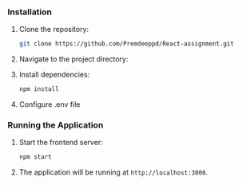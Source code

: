### Installation

1. Clone the repository:

   ```bash
   git clone https://github.com/Premdeeppd/React-assignment.git
   ```

2. Navigate to the project directory:

3. Install dependencies:

   ```bash
   npm install
   ```

4. Configure .env file

### Running the Application

1. Start the frontend server:

   ```bash
   npm start
   ```

2. The application will be running at `http://localhost:3000`.
